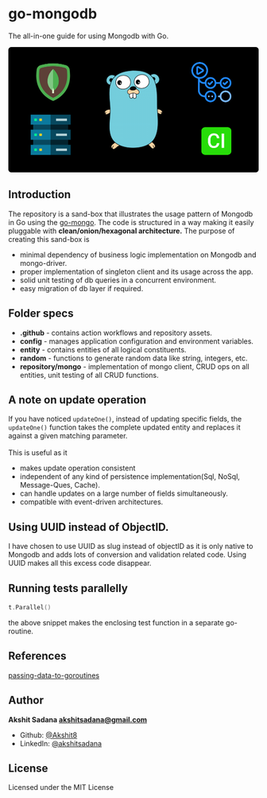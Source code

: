 # go-mongodb
The all-in-one guide for using Mongodb with Go.

<img src=".github/assets/gomongodbBanner.png">

## Introduction
The repository is a sand-box that illustrates the usage pattern of Mongodb in Go using the [go-mongo](https://github.com/mongodb/mongo-go-driver). The code is structured in a way making it easily pluggable with **clean/onion/hexagonal architecture.**
The purpose of creating this sand-box is

- minimal dependency of business logic implementation on Mongodb and mongo-driver.
- proper implementation of singleton client and its usage across the app.
- solid unit testing of db queries in a concurrent environment.
- easy migration of db layer if required.

## Folder specs
- **.github** - contains action workflows and repository assets.
- **config** - manages application configuration and environment variables.
- **entity** - contains entities of all logical constituents.
- **random** - functions to generate random data like string, integers, etc.
- **repository/mongo** - implementation of mongo client, CRUD ops on all entities, unit testing of all CRUD functions.

## A note on update operation
If you have noticed `updateOne()`, instead of updating specific fields, the `updateOne()` function takes the complete updated entity and replaces it against a given matching parameter.
<br><br>
This is useful as it
- makes update operation consistent
- independent of any kind of persistence implementation(Sql, NoSql, Message-Ques, Cache).
- can handle updates on a large number of fields simultaneously.
- compatible with event-driven architectures.

## Using UUID instead of ObjectID.
I have chosen to use UUID as slug instead of objectID as it is only native to Mongodb and adds lots of conversion and validation related code. Using UUID makes all this excess code disappear.

## Running tests parallelly
```go
t.Parallel()
```
the above snippet makes the enclosing test function in a separate go-routine.

## References
[passing-data-to-goroutines](https://stackoverflow.com/questions/40326723/go-vet-range-variable-captured-by-func-literal-when-using-go-routine-inside-of-f)

## Author
**Akshit Sadana <akshitsadana@gmail.com>**

- Github: [@Akshit8](https://github.com/Akshit8)
- LinkedIn: [@akshitsadana](https://www.linkedin.com/in/akshit-sadana-b051ab121/)

## License
Licensed under the MIT License
